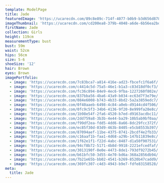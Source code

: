 ```yaml
---
template: ModelPage
title: Jade
featuredImage: 'https://ucarecdn.com/89c8e89c-714f-4077-b0b9-b3d656d8789c/'
imageThumbnail: 'https://ucarecdn.com/cd200ea8-379b-4048-a6de-6b56ea2bd740/'
firstName: Jade
collection: Girls
height: 119cm
measurementType: bust
bust: 59m
waist: 52cm
hips: 56cm
size: 5-6
shoeSize: '12'
hair: Brown
eyes: Brown
imagePortfolio:
  - image: 'https://ucarecdn.com/7c83bca7-a814-416e-ad23-fbcefc1f6a6f/'
  - image: 'https://ucarecdn.com/c4414c5d-75a5-46e1-b1a3-c83d18df0cf3/'
  - image: 'https://ucarecdn.com/fc36c894-84e9-4ec6-9fba-1227260f802e/'
  - image: 'https://ucarecdn.com/837bba56-4ba6-43a9-b034-ec63d7f3e79e/'
  - image: 'https://ucarecdn.com/084e6008-b743-4b33-8bd2-5a2a3859edc7/'
  - image: 'https://ucarecdn.com/0f40aaeb-6498-4c84-a0eb-d9144cd4f506/'
  - image: 'https://ucarecdn.com/0fc9c5f3-34b6-4136-9f20-8e999fa28e8c/'
  - image: 'https://ucarecdn.com/1b98e54f-2fa6-4520-b7ed-d9163acdbc11/'
  - image: 'https://ucarecdn.com/2dd759a8-3b3b-4e44-ba29-10b5ab9bf0aa/'
  - image: 'https://ucarecdn.com/f99df2ea-fdd5-4dd6-8a66-8dc29fcc372f/'
  - image: 'https://ucarecdn.com/ec85f30d-03d9-463b-8405-e5cb8553b397/'
  - image: 'https://ucarecdn.com/87094aef-11be-4375-8741-2bcdf4e2fb33/'
  - image: 'https://ucarecdn.com/c16aaf1b-faa1-4d68-a29b-147b11839e8c/'
  - image: 'https://ucarecdn.com/1f62e1f1-f22d-4abc-8487-d1a50f907531/'
  - image: 'https://ucarecdn.com/94cf8b72-5171-4b8d-9918-2221efcedfaf/'
  - image: 'https://ucarecdn.com/3013190f-0e0e-4473-8de1-793df9272b45/'
  - image: 'https://ucarecdn.com/b61bfc50-3d55-4e70-bd6a-368a2856db94/'
  - image: 'https://ucarecdn.com/7b21e65b-bb02-4541-b269-8520b47cadd9/'
  - image: 'https://ucarecdn.com/369fc307-c4d3-4943-b9e7-fdfe83158528/'
meta:
  title: Jade
---
```


